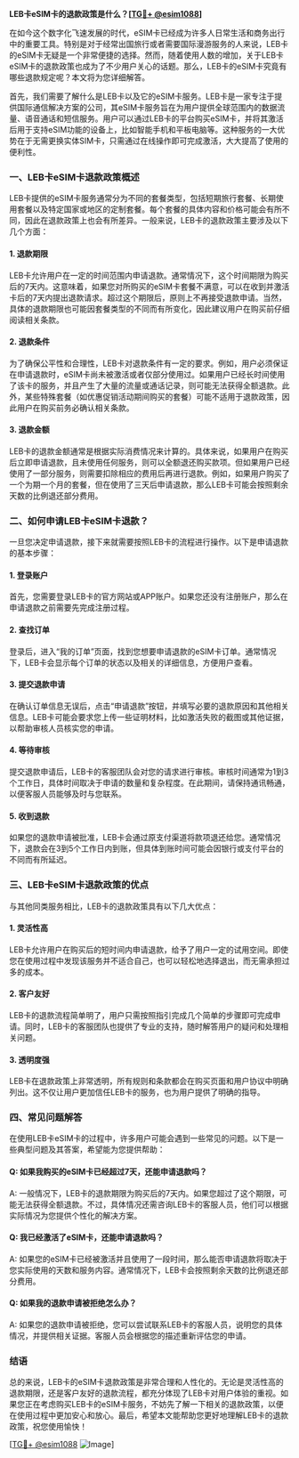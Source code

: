 **LEB卡eSIM卡的退款政策是什么？[[TG💪+ @esim1088](https://t.me/s/esim1088)]**

在如今这个数字化飞速发展的时代，eSIM卡已经成为许多人日常生活和商务出行中的重要工具。特别是对于经常出国旅行或者需要国际漫游服务的人来说，LEB卡的eSIM卡无疑是一个非常便捷的选择。然而，随着使用人数的增加，关于LEB卡eSIM卡的退款政策也成为了不少用户关心的话题。那么，LEB卡的eSIM卡究竟有哪些退款规定呢？本文将为您详细解答。

首先，我们需要了解什么是LEB卡以及它的eSIM卡服务。LEB卡是一家专注于提供国际通信解决方案的公司，其eSIM卡服务旨在为用户提供全球范围内的数据流量、语音通话和短信服务。用户可以通过LEB卡的平台购买eSIM卡，并将其激活后用于支持eSIM功能的设备上，比如智能手机和平板电脑等。这种服务的一大优势在于无需更换实体SIM卡，只需通过在线操作即可完成激活，大大提高了使用的便利性。

### 一、LEB卡eSIM卡退款政策概述

LEB卡提供的eSIM卡服务通常分为不同的套餐类型，包括短期旅行套餐、长期使用套餐以及特定国家或地区的定制套餐。每个套餐的具体内容和价格可能会有所不同，因此在退款政策上也会有所差异。一般来说，LEB卡的退款政策主要涉及以下几个方面：

#### 1. 退款期限

LEB卡允许用户在一定的时间范围内申请退款。通常情况下，这个时间期限为购买后的7天内。这意味着，如果您对所购买的eSIM卡套餐不满意，可以在收到并激活卡后的7天内提出退款请求。超过这个期限后，原则上不再接受退款申请。当然，具体的退款期限也可能因套餐类型的不同而有所变化，因此建议用户在购买前仔细阅读相关条款。

#### 2. 退款条件

为了确保公平性和合理性，LEB卡对退款条件有一定的要求。例如，用户必须保证在申请退款时，eSIM卡尚未被激活或者仅部分使用过。如果用户已经长时间使用了该卡的服务，并且产生了大量的流量或通话记录，则可能无法获得全额退款。此外，某些特殊套餐（如优惠促销活动期间购买的套餐）可能不适用于退款政策，因此用户在购买前务必确认相关条款。

#### 3. 退款金额

LEB卡的退款金额通常是根据实际消费情况来计算的。具体来说，如果用户在购买后立即申请退款，且未使用任何服务，则可以全额退还购买款项。但如果用户已经使用了一部分服务，则需要扣除相应的费用后再进行退款。例如，如果用户购买了一个为期一个月的套餐，但在使用了三天后申请退款，那么LEB卡可能会按照剩余天数的比例退还部分费用。

### 二、如何申请LEB卡eSIM卡退款？

一旦您决定申请退款，接下来就需要按照LEB卡的流程进行操作。以下是申请退款的基本步骤：

#### 1. 登录账户

首先，您需要登录LEB卡的官方网站或APP账户。如果您还没有注册账户，那么在申请退款之前需要先完成注册过程。

#### 2. 查找订单

登录后，进入“我的订单”页面，找到您想要申请退款的eSIM卡订单。通常情况下，LEB卡会显示每个订单的状态以及相关的详细信息，方便用户查看。

#### 3. 提交退款申请

在确认订单信息无误后，点击“申请退款”按钮，并填写必要的退款原因和其他相关信息。LEB卡可能会要求您上传一些证明材料，比如激活失败的截图或其他证据，以帮助审核人员核实您的申请。

#### 4. 等待审核

提交退款申请后，LEB卡的客服团队会对您的请求进行审核。审核时间通常为1到3个工作日，具体时间取决于申请的数量和复杂程度。在此期间，请保持通讯畅通，以便客服人员能够及时与您联系。

#### 5. 收到退款

如果您的退款申请被批准，LEB卡会通过原支付渠道将款项退还给您。通常情况下，退款会在3到5个工作日内到账，但具体到账时间可能会因银行或支付平台的不同而有所延迟。

### 三、LEB卡eSIM卡退款政策的优点

与其他同类服务相比，LEB卡的退款政策具有以下几大优点：

#### 1. 灵活性高

LEB卡允许用户在购买后的短时间内申请退款，给予了用户一定的试用空间。即使您在使用过程中发现该服务并不适合自己，也可以轻松地选择退出，而无需承担过多的成本。

#### 2. 客户友好

LEB卡的退款流程简单明了，用户只需按照指引完成几个简单的步骤即可完成申请。同时，LEB卡的客服团队也提供了专业的支持，随时解答用户的疑问和处理相关问题。

#### 3. 透明度强

LEB卡在退款政策上非常透明，所有规则和条款都会在购买页面和用户协议中明确列出。这不仅让用户更加信任LEB卡的服务，也为用户提供了明确的指导。

### 四、常见问题解答

在使用LEB卡eSIM卡的过程中，许多用户可能会遇到一些常见的问题。以下是一些典型问题及其答案，希望能为您提供帮助：

#### Q: 如果我购买的eSIM卡已经超过7天，还能申请退款吗？

A: 一般情况下，LEB卡的退款期限为购买后的7天内。如果您超过了这个期限，可能无法获得全额退款。不过，具体情况还需咨询LEB卡的客服人员，他们可以根据实际情况为您提供个性化的解决方案。

#### Q: 我已经激活了eSIM卡，还能申请退款吗？

A: 如果您的eSIM卡已经被激活并且使用了一段时间，那么能否申请退款将取决于您实际使用的天数和服务内容。通常情况下，LEB卡会按照剩余天数的比例退还部分费用。

#### Q: 如果我的退款申请被拒绝怎么办？

A: 如果您的退款申请被拒绝，您可以尝试联系LEB卡的客服人员，说明您的具体情况，并提供相关证据。客服人员会根据您的描述重新评估您的申请。

### 结语

总的来说，LEB卡的eSIM卡退款政策是非常合理和人性化的。无论是灵活性高的退款期限，还是客户友好的退款流程，都充分体现了LEB卡对用户体验的重视。如果您正在考虑购买LEB卡的eSIM卡服务，不妨先了解一下相关的退款政策，以便在使用过程中更加安心和放心。最后，希望本文能帮助您更好地理解LEB卡的退款政策，祝您使用愉快！

[[TG💪+ @esim1088](https://t.me/s/esim1088) ![Image](https://i.postimg.cc/4NQfJmqS/Snipaste-2025-05-13-00-14-12.png)]